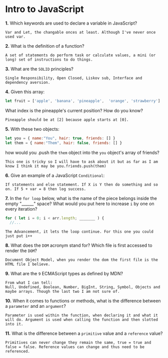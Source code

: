 # Intro to JavaScript

**1.** Which keywords are used to declare a variable in JavaScript?
<!-- enter you answer in the space below -->
```
Var and Let, the changable onces at least. Although I've never once used var.
```
**2.** What is the definition of a function?
<!-- enter you answer in the space below -->
```
A set of statements do perform task or calculate values, a mini (or long) set of instructions to do things. 
```
**3.** What are the `SOLID` principles?
<!-- enter you answer in the space below -->
```
Single Responsibility, Open Closed, Liskov sub, Interface and dependency aversion.
```
**4.** Given this array: 
```js
let fruit = ['apple', 'banana', 'pineapple',  'orange', 'strawberry']
``` 
What index is the pineapple's current position? How do you know?
<!-- enter you answer in the space below -->
```
Pineapple should be at [2] because apple starts at [0].
```
**5.** With these two objects: 
```js
let you = { name:"You", hair: true, friends: [] }
let them = { name:"Them", hair: false, friends: [] }
```
how would you .push the `them` object into the `you` object's array of friends?
<!-- enter you answer in the space below -->
```
This one is tricky so I will have to ask about it but as far as I am know I think it may be you.friends.push(them)
```

**6.** Give an example of a JavaScript `Conditional`:
<!-- enter you answer in the space below -->
```
If statements and else statement. If X is Y then do something and so on. If 5 + var = 8 then log success.
```
**7.** In the `for loop` below, what is the name of the piece belongs inside the empty "______" space? What would you put here to increase `i` by one on every iteration?
```js
for ( let i = 0; i < arr.length; _______ ) {
  //...
```
<!-- enter you answer in the space below -->
```
The Advancement, it lets the loop continue. For this one you could just put i++ 
```
**8.** What does the `DOM` acronym stand for? Which file is first accessed to render the `DOM`?
<!-- enter you answer in the space below -->
```
Document Object Model, when you render the dom the first file is the HTML file I believe. 
```

**9.** What are the `9` ECMAScript types as defined by MDN?
<!-- enter you answer in the space below -->
```
From what I can tell:
Null, Undefined, Boolean, Number, BigInt, String, Symbol, Objects and maybe arrays. Though the last two I am not sure of.

```
**10.** When it comes to functions or methods, what is the difference between a `parameter` and an `argument`?
<!-- enter you answer in the space below -->
```
Parameter is used within the function, when declaring it and what it will do. Argument is used when calling the function and then slotted into it.
```
**11.** What is the difference between a `primitive` value and a `reference` value?
<!-- enter you answer in the space below -->
```
Primitives can never change they remain the same, true = true and false = false. Reference values can change and thus need to be referenced.
```